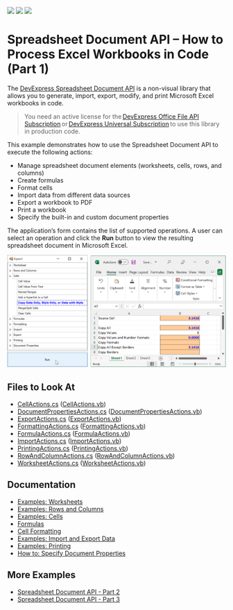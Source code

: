 <!-- default badges list -->
![](https://img.shields.io/endpoint?url=https://codecentral.devexpress.com/api/v1/VersionRange/128613134/19.2.2%2B)
[![](https://img.shields.io/badge/Open_in_DevExpress_Support_Center-FF7200?style=flat-square&logo=DevExpress&logoColor=white)](https://supportcenter.devexpress.com/ticket/details/E4339)
[![](https://img.shields.io/badge/📖_How_to_use_DevExpress_Examples-e9f6fc?style=flat-square)](https://docs.devexpress.com/GeneralInformation/403183)
<!-- default badges end -->
# Spreadsheet Document API – How to Process Excel Workbooks in Code (Part 1)

The [DevExpress Spreadsheet Document API](https://docs.devexpress.com/OfficeFileAPI/14912/spreadsheet-document-api) is a non-visual library that allows you to generate, import, export, modify, and print Microsoft Excel workbooks in code. 

> You need an active license for the [DevExpress Office File API Subscription](https://www.devexpress.com/products/net/office-file-api/) or [DevExpress Universal Subscription](https://www.devexpress.com/subscriptions/universal.xml) to use this library in production code. 

This example demonstrates how to use the Spreadsheet Document API to execute the following actions: 

- Manage spreadsheet document elements (worksheets, cells, rows, and columns)
- Create formulas  
- Format cells 
- Import data from different data sources 
- Export a workbook to PDF 
- Print a workbook 
- Specify the built-in and custom document properties 

The application’s form contains the list of supported operations. A user can select an operation and click the **Run** button to view the resulting spreadsheet document in Microsoft Excel.

![Spreadsheet Document API - List of Supported Operations](./images/spreadsheet-document-api-part-1.png)

<!-- default file list -->
## Files to Look At

- [CellActions.cs](./CS/SpreadsheetExamples/SpreadsheetActions/CellActions.cs) ([CellActions.vb](./VB/SpreadsheetExamples/SpreadsheetActions/CellActions.vb)) 
- [DocumentPropertiesActions.cs](./CS/SpreadsheetExamples/SpreadsheetActions/DocumentPropertiesActions.cs) ([DocumentPropertiesActions.vb](./VB/SpreadsheetExamples/SpreadsheetActions/DocumentPropertiesActions.vb)) 
- [ExportActions.cs](./CS/SpreadsheetExamples/SpreadsheetActions/ExportActions.cs) ([ExportActions.vb](./VB/SpreadsheetExamples/SpreadsheetActions/ExportActions.vb)) 
- [FormattingActions.cs](./CS/SpreadsheetExamples/SpreadsheetActions/FormattingActions.cs) ([FormattingActions.vb](./VB/SpreadsheetExamples/SpreadsheetActions/FormattingActions.vb)) 
- [FormulaActions.cs](./CS/SpreadsheetExamples/SpreadsheetActions/FormulaActions.cs) ([FormulaActions.vb](./VB/SpreadsheetExamples/SpreadsheetActions/FormulaActions.vb)) 
- [ImportActions.cs](./CS/SpreadsheetExamples/SpreadsheetActions/ImportActions.cs) ([ImportActions.vb](./VB/SpreadsheetExamples/SpreadsheetActions/ImportActions.vb)) 
- [PrintingActions.cs](./CS/SpreadsheetExamples/SpreadsheetActions/PrintingActions.cs) ([PrintingActions.vb](./VB/SpreadsheetExamples/SpreadsheetActions/PrintingActions.vb)) 
- [RowAndColumnActions.cs](./CS/SpreadsheetExamples/SpreadsheetActions/RowAndColumnActions.cs) ([RowAndColumnActions.vb](./VB/SpreadsheetExamples/SpreadsheetActions/RowAndColumnActions.vb)) 
- [WorksheetActions.cs](./CS/SpreadsheetExamples/SpreadsheetActions/WorksheetActions.cs) ([WorksheetActions.vb](./VB/SpreadsheetExamples/SpreadsheetActions/WorksheetActions.vb)) 

<!-- default file list end -->

## Documentation

- [Examples: Worksheets](https://docs.devexpress.com/OfficeFileAPI/14930/spreadsheet-document-api/examples/worksheets)
- [Examples: Rows and Columns](https://docs.devexpress.com/OfficeFileAPI/14938/spreadsheet-document-api/examples/rows-and-columns)
- [Examples: Cells](https://docs.devexpress.com/OfficeFileAPI/14944/spreadsheet-document-api/examples/cells)  
- [Formulas](https://docs.devexpress.com/OfficeFileAPI/14928/spreadsheet-document-api/spreadsheet-formulas)
- [Cell Formatting](https://docs.devexpress.com/OfficeFileAPI/14915/spreadsheet-document-api/cell-basics/formatting-cells) 
- [Examples: Import and Export Data](https://docs.devexpress.com/OfficeFileAPI/118182/spreadsheet-document-api/examples/import-and-export-data)  
- [Examples: Printing](https://docs.devexpress.com/OfficeFileAPI/15532/spreadsheet-document-api/examples/printing)  
- [How to: Specify Document Properties](https://docs.devexpress.com/OfficeFileAPI/117097/spreadsheet-document-api/examples/workbooks/how-to-specify-document-properties) 

## More Examples

- [Spreadsheet Document API - Part 2](https://github.com/DevExpress-Examples/spreadsheet-document-api-examples-part-2-t217615)
- [Spreadsheet Document API - Part 3](https://github.com/DevExpress-Examples/spreadsheet-document-api-part-3)
